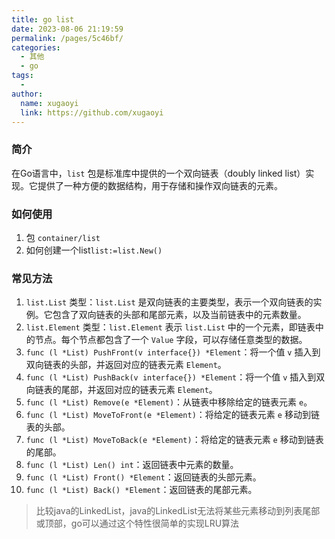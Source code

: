```yaml
---
title: go list
date: 2023-08-06 21:19:59
permalink: /pages/5c46bf/
categories:
  - 其他
  - go
tags:
  - 
author: 
  name: xugaoyi
  link: https://github.com/xugaoyi
---
```



### 简介

在Go语言中，`list` 包是标准库中提供的一个双向链表（doubly linked list）实现。它提供了一种方便的数据结构，用于存储和操作双向链表的元素。


### 如何使用
1. 包 `container/list`
2. 如何创建一个list`list:=list.New()`



### 常见方法

1. `list.List` 类型：`list.List` 是双向链表的主要类型，表示一个双向链表的实例。它包含了双向链表的头部和尾部元素，以及当前链表中的元素数量。
2. `list.Element` 类型：`list.Element` 表示 `list.List` 中的一个元素，即链表中的节点。每个节点都包含了一个 `Value` 字段，可以存储任意类型的数据。
3. `func (l *List) PushFront(v interface{}) *Element`：将一个值 `v` 插入到双向链表的头部，并返回对应的链表元素 `Element`。
4. `func (l *List) PushBack(v interface{}) *Element`：将一个值 `v` 插入到双向链表的尾部，并返回对应的链表元素 `Element`。
5. `func (l *List) Remove(e *Element)`：从链表中移除给定的链表元素 `e`。
6. `func (l *List) MoveToFront(e *Element)`：将给定的链表元素 `e` 移动到链表的头部。
7. `func (l *List) MoveToBack(e *Element)`：将给定的链表元素 `e` 移动到链表的尾部。
8. `func (l *List) Len() int`：返回链表中元素的数量。
9. `func (l *List) Front() *Element`：返回链表的头部元素。
10. `func (l *List) Back() *Element`：返回链表的尾部元素。

> 比较java的LinkedList，java的LinkedList无法将某些元素移动到列表尾部或顶部，go可以通过这个特性很简单的实现LRU算法

